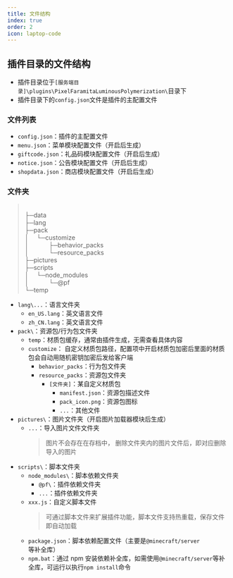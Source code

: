 ```yaml
---
title: 文件结构
index: true
order: 2
icon: laptop-code
---
```


## 插件目录的文件结构

- 插件目录位于`[服务端目录]\plugins\PixelFaramitaLuminousPolymerization\`目录下
- 插件目录下的`config.json`文件是插件的主配置文件

### 文件列表

- `config.json`：插件的主配置文件
- `menu.json`：菜单模块配置文件（开启后生成）
- `giftcode.json`：礼品码模块配置文件（开启后生成）
- `notice.json`：公告模块配置文件（开启后生成）
- `shopdata.json`：商店模块配置文件（开启后生成）

### 文件夹

> <br> ├─data
> <br> ├─lang
> <br> ├─pack
> <br> │ &emsp;└─customize
> <br> │ &emsp;&emsp;&emsp;├─behavior_packs
> <br> │ &emsp;&emsp;&emsp;└─resource_packs
> <br> ├─pictures
> <br> ├─scripts
> <br> │ &emsp;└─node_modules
> <br> │ &emsp;&emsp;&emsp;└─@pf
> <br> └─temp

- `lang\...`：语言文件夹
  - `en_US.lang`：英文语言文件
  - `zh_CN.lang`：英文语言文件
- `pack\`：资源包/行为包文件夹
  - `temp`：材质包缓存，通常由插件生成，无需查看具体内容
  - `customize`： 自定义材质包路径，配置项中开启材质包加密后里面的材质包会自动用随机密钥加密后发给客户端
    - `behavior_packs`：行为包文件夹
    - `resource_packs`：资源包文件夹
      - `[文件夹]`：某自定义材质包
        - `manifest.json`：资源包描述文件
        - `pack_icon.png`：资源包图标
        - `...`：其他文件
- `pictures\`：图片文件夹（开启图片加载器模块后生成）
  - `...`：导入图片文件文件夹
    > 图片不会存在在存档中， 删除文件夹内的图片文件后，即对应删除导入的图片
- `scripts\`：脚本文件夹
  - `node_modules\`：脚本依赖文件夹
    - `@pf\`：插件依赖文件夹
    - `...`：插件依赖文件夹
  - `xxx.js`：自定义脚本文件
    > 可通过脚本文件来扩展插件功能，脚本文件支持热重载，保存文件即自动加载
  - `package.json`：脚本依赖配置文件（主要是`@minecraft/server`等补全库）
  - `npm.bat`：通过 npm 安装依赖补全库，如需使用`@minecraft/server`等补全库，可运行以执行`npm install`命令

